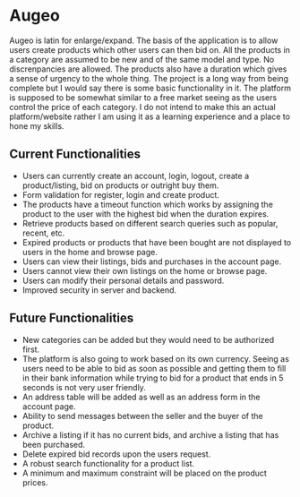 # Augeo
Augeo is latin for enlarge/expand.
The basis of the application is to allow users create products which other users can then bid on. 
All the products in a category are assumed to be new and of the same model and type. No discrenpancies are allowed.
The products also have a duration which gives a sense of urgency to the whole thing.
The project is a long way from being complete but I would say there is some basic functionality in it. 
The platform is supposed to be somewhat similar to a free market seeing as the users control the price of each category.
I do not intend to make this an actual platform/website rather I am using it as a learning experience and a place to hone my skills.

## Current Functionalities
- Users can currently create an account, login, logout, create a product/listing, bid on products or outright buy them.
- Form validation for register, login and create product.
- The products have a timeout function which works by assigning the product to the user with the highest bid when the duration expires.
- Retrieve products based on different search queries such as popular, recent, etc. 
- Expired products or products that have been bought are not displayed to users in the home and browse page.
- Users can view their listings, bids and purchases in the account page.
- Users cannot view their own listings on the home or browse page.
- Users can modify their personal details and password.
- Improved security in server and backend.

## Future Functionalities
- New categories can be added but they would need to be authorized first.
- The platform is also going to work based on its own currency. Seeing as users need to be able to bid as soon as possible and getting them to fill in their bank information while trying to bid for a product that ends in 5 seconds is not very user friendly.
- An address table will be added as well as an address form in the account page.
- Ability to send messages between the seller and the buyer of the product.
- Archive a listing if it has no current bids, and archive a listing that has been purchased.
- Delete expired bid records upon the users request.
- A robust search functionality for a product list.
- A minimum and maximum constraint will be placed on the product prices.
